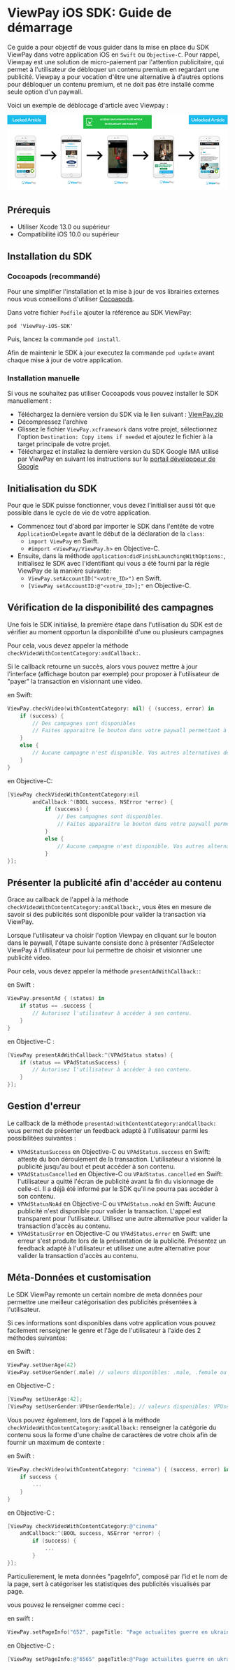 
# ViewPay iOS SDK: Guide de démarrage

Ce guide a pour objectif de vous guider dans la mise en place du SDK ViewPay dans votre application iOS en `Swift` ou `Objective-C`.
Pour rappel, Viewpay est une solution de micro-paiement par l'attention publicitaire, qui permet à l'utilisateur de débloquer un contenu premium en regardant une publicité. Viewpay a pour vocation d'être une alternative à d'autres options pour débloquer un contenu premium, et ne doit pas être installé comme seule option d'un paywall.

Voici un exemple de déblocage d'article avec Viewpay : 

![sample](https://github.com/TechViewpay/ViewPay-iOS/blob/master/DocImages/parcours_vp_mobile3.png?raw=true)

## Prérequis 

- Utiliser Xcode 13.0 ou supérieur 
- Compatibilité iOS 10.0 ou supérieur

## Installation du SDK

### Cocoapods (recommandé)

Pour une simplifier l'installation et la mise à jour de vos librairies externes nous vous conseillons d'utiliser [Cocoapods](https://www.cocoapods.org).

Dans votre fichier `Podfile` ajouter la référence au SDK ViewPay:

```
pod 'ViewPay-iOS-SDK'
```

Puis, lancez la commande `pod install`.

Afin de maintenir le SDK à jour executez la commande `pod update` avant chaque mise à jour de votre application.

### Installation manuelle

Si vous ne souhaitez pas utiliser Cocoapods vous pouvez installer le SDK manuellement :

- Téléchargez la dernière version du SDK via le lien suivant : [ViewPay.zip](https://github.com/TechViewpay/ViewPay-iOS/blob/master/Dist/ViewPay.zip?raw=true)
- Décompressez l'archive
- Glissez le fichier `ViewPay.xcframework` dans votre projet, sélectionnez l'option `Destination: Copy items if needed` et ajoutez le fichier à la target principale de votre projet.
- Téléchargez et installez la dernière version du SDK Google IMA utilisé par ViewPay en suivant les instructions sur le [portail développeur de Google](https://developers.google.com/interactive-media-ads/docs/sdks/ios/)


## Initialisation du SDK

Pour que le SDK puisse fonctionner, vous devez l'initialiser aussi tôt que possible dans le cycle de vie de votre application.

- Commencez tout d'abord par importer le SDK dans l'entête de votre `ApplicationDelegate` avant le début de la déclaration de la `class`: 
	- `import ViewPay` en Swift.
	- `#import <ViewPay/ViewPay.h>` en Objective-C.
- Ensuite, dans la méthode `application:didFinishLaunchingWithOptions:`, initialisez le SDK avec l'identifiant qui vous a été fourni par la régie ViewPay de la manière suivante:
	- `ViewPay.setAccountID("<votre_ID>")` en Swift.
	- `[ViewPay setAccountID:@"<votre_ID>];"` en Objective-C.

## Vérification de la disponibilité des campagnes

Une fois le SDK initialisé, la première étape dans l'utilisation du SDK est de vérifier au moment opportun la disponibilité d'une ou plusieurs campagnes

Pour cela, vous devez appeler la méthode `checkVideoWithContentCategory:andCallback:`.

Si le callback retourne un succès, alors vous pouvez mettre à jour l'interface (affichage bouton par exemple) pour proposer à l'utilisateur de "payer" la transaction en visionnant une video.

en Swift:

```swift
ViewPay.checkVideo(withContentCategory: nil) { (success, error) in
	if (success) {
		// Des campagnes sont disponibles
		// Faites apparaitre le bouton dans votre paywall permettant à l'utilisateur d'accèder à son contenu via ViewPay.
	}
	else {
		// Aucune campagne n'est disponible. Vos autres alternatives de payement sont toujours proposées à votre utilisateur.
	}   
}
```

en Objective-C:

```objective-c
[ViewPay checkVideoWithContentCategory:nil
		andCallback:^(BOOL success, NSError *error) {
			if (success) {
				// Des campagnes sont disponibles.
				// Faites apparaitre le bouton dans votre paywall permettant à l'utilisateur d'accèder à son contenu via ViewPay.
			}
			else {
				// Aucune campagne n'est disponible. Vos autres alternatives de payement sont toujours proposées à votre utilisateur.
			} 
}];
```

## Présenter la publicité afin d'accéder au contenu

Grace au callback de l'appel à la méthode `checkVideoWithContentCategory:andCallback:`, vous êtes en mesure de savoir si des publicités sont disponible pour valider la transaction via ViewPay.

Lorsque l'utilisateur va choisir l'option Viewpay en cliquant sur le bouton dans le paywall, l'étape suivante consiste donc à présenter l'AdSelector ViewPay à l'utilisateur pour lui permettre de choisir et visionner une publicité video.

Pour cela, vous devez appeler la méthode `presentAdWithCallback:`:

en Swift :

```swift
ViewPay.presentAd { (status) in
	if status == .success {
		// Autorisez l'utilisateur à accéder à son contenu.
	}             
}
```

en Objective-C :

```objective-c
[ViewPay presentAdWithCallback:^(VPAdStatus status) {
	if (status == VPAdStatusSuccess) {
		// Autorisez l'utilisateur à accéder à son contenu.
	}
}];
```

## Gestion d'erreur

Le callback de la méthode `presentAd:withContentCategory:andCallback:` vous permet de présenter un feedback adapté à l'utilisateur parmi les possibilitées suivantes :

- `VPAdStatusSuccess` en Objective-C ou `VPAdStatus.success` en Swift: atteste du bon déroulement de la transaction. L'utilisateur a visionné la publicité jusqu'au bout et peut accéder à son contenu.
- `VPAdStatusCancelled` en Objective-C ou `VPAdStatus.cancelled` en Swift: l'utilisateur a quitté l'écran de publicité avant la fin du visionnage de celle-ci. Il a déjà été informé par le SDK qu'il ne pourra pas accéder à son contenu.
- `VPAdStatusNoAd` en Objective-C ou `VPAdStatus.noAd` en Swift: Aucune publicité n'est disponible pour valider la transaction. L'appel est transparent pour l'utilisateur. Utilisez une autre alternative pour valider la transaction d'accès au contenu.
- `VPAdStatusError` en Objective-C ou `VPAdStatus.error` en Swift: une erreur s'est produite lors de la présentation de la publicité. Présentez un feedback adapté à l'utilisateur et utilisez une autre alternative pour valider la transaction d'accès au contenu.

## Méta-Données et customisation

Le SDK ViewPay remonte un certain nombre de meta données pour permettre une meilleur catégorisation des publicités présentées à l'utilisateur.

Si ces informations sont disponibles dans votre application vous pouvez facilement renseigner le genre et l'âge de l'utilisateur à l'aide des 2 méthodes suivantes:

en Swift :

```swift
ViewPay.setUserAge(42)
ViewPay.setUserGender(.male) // valeurs disponibles: .male, .female ou .other
```

en Objective-C :

```objective-c
[ViewPay setUserAge:42];
[ViewPay setUserGender:VPUserGenderMale]; // valeurs disponibles: VPUserGenderMale, VPUserGenderFemale ou VPUserGenderOther
```

Vous pouvez également, lors de l'appel à la méthode `checkVideoWithContentCategory:andCallback:` renseigner la catégorie du contenu sous la forme d'une chaîne de caractères de votre choix afin de fournir un maximum de contexte :

en Swift :

```swift
ViewPay.checkVideo(withContentCategory: "cinema") { (success, error) in
	if success {
		...
	}             
}
```

en Objective-C :


```objective-c
[ViewPay checkVideoWithContentCategory:@"cinema" 
	andCallback:^(BOOL success, NSError *error) {
		if (success) {
			...
		} 
}];
```

Particulierement, le meta données "pageInfo", composé par l'id et le nom de la page, sert à catégoriser les statistiques des publicités visualisés par page. 

vous pouvez le renseigner comme ceci :

en swift :

```swift
ViewPay.setPageInfo("652", pageTitle: "Page actualites guerre en ukraine") 
```

en Objective-C :

```objective-c
[ViewPay setPageInfo:@"6565" pageTitle:@"Page actualites guerre en ukraine"];
```
